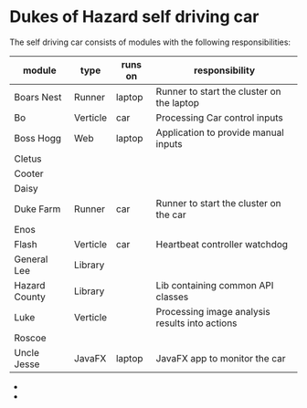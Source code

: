 Dukes of Hazard self driving car
================================

The self driving car consists of modules with the following responsibilities:


| module        | type     | runs on | responsibility                    |  
|---------------|----------|---------|-----------------------------------|  
| Boars Nest    | Runner   | laptop  | Runner to start the cluster on the laptop | 
| Bo            | Verticle | car | Processing Car control inputs 
| Boss Hogg     | Web      | laptop | Application to provide manual inputs
| Cletus        |          | |
| Cooter        |          | |
| Daisy         |          | |
| Duke Farm     | Runner   | car | Runner to start the cluster on the car
| Enos          |          | |
| Flash         | Verticle | car | Heartbeat controller watchdog     
| General Lee   | Library  |  |
| Hazard County | Library  | | Lib containing common API classes 
| Luke          | Verticle |  |Processing image analysis results into actions
| Roscoe        |          | |
| Uncle Jesse   | JavaFX   | laptop |JavaFX app to monitor the car


 
- 
- 